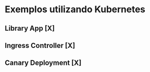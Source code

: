 # Exemplos utilizando Kubernetes

## Library App          [X]

## Ingress Controller   [X]

## Canary Deployment    [X]
